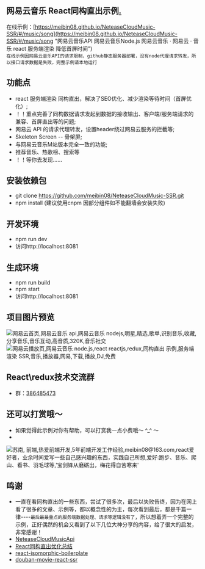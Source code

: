 ## 网易云音乐 React同构直出示例[.](https://github.com/meibin08/ "大家好，我是苏南, 前端 网易云音乐") 
 
 在线示例：[https://meibin08.github.io/NeteaseCloudMusic-SSR/#/music/song](https://meibin08.github.io/NeteaseCloudMusic-SSR/#/music/song "网易云音乐API 网易云音乐Node.js 网易云音乐 · 网易云 · 音乐 react 服务端渲染 降低首屏时间")   
 `在线示例因网易云音乐API的请求限制，github静态服务器部署，没有node代理请求转发，所以接口请求数据是失败，完整示例请本地运行`

## 功能点
- react 服务端渲染 同构直出，解决了SEO优化、减少渲染等待时间（首屏优化）;
- ！！重点完善了同构数据请求发起到数据的接收输出、客户端/服务端请求的兼容、首屏直出等的问题;
- 网易云 API 的请求代理转发，设置header绕过网易云服务的拦截等;
- Skeleton Screen -- 骨架屏;
- 与网易云音乐M站版本完全一致的功能;
- 推荐音乐、热歌榜、搜索等
- ！！等你去发现……

## 安装依赖包 
- git clone https://github.com/meibin08/NeteaseCloudMusic-SSR.git
- npm install (建议使用cnpm 因部分组件如不能翻墙会安装失败)

## 开发环境
- npm run dev
- 访问http://localhost:8081

## 生成环境
- npm run build
- npm start
- 访问http://localhost:8081



## 项目图片预览
![网易云首页,网易云音乐 api,网易云音乐 nodejs,明星,精选,歌单,识别音乐,收藏,分享音乐,音乐互动,高音质,320K,音乐社交](https://meibin08.github.io/NeteaseCloudMusic-SSR/static/01.png)
![网易云播放页,网易云音乐 node.js,react reactjs,redux,同构直出 示例,服务端渲染 SSR,音乐,播放器,网易,下载,播放,DJ,免费](https://meibin08.github.io/NeteaseCloudMusic-SSR/static/02.png)


## React\redux技术交流群
- 群：[386485473](https://shang.qq.com/wpa/qunwpa?idkey=d44baf17512787eb0e4f268849a3239d6b9675145a606e21b9a055176bd1c0e2 "React\redux技术交流群")
 
## 还可以打赏哦～ 
- 如果觉得此示例对你有帮助，可以打赏我一点小费哦～ ^_^ ～
- 
![苏南, 前端,热爱前端开发,5年前端开发工作经验,meibin08@163.com,react爱好者，业余时间爱写一些自己感兴趣的东西，实践自己所想,爱好:跑步、音乐、爬山、看书、羽毛球等,'宝剑锋从磨砺出，梅花得自苦寒来'](https://meibin08.github.io/NeteaseCloudMusic-SSR/static/reward@x1.png?20180803)


## 鸣谢
- 一直在看同构直出的一些东西，尝试了很多次，最后以失败告终，因为在网上看了很多的文章、示例等，都以概念性的为主，每次看到最后，都是千篇一律----`最后最最重点的服务端数据处理、请求等逻辑没有了`，所以想着弄一个完整的示例，正好偶然的机会又看到了以下几位大神分享的内容，给了很大的启发，非常感谢！
- [NeteaseCloudMusicApi](https://github.com/Binaryify/NeteaseCloudMusicApi"NeteaseCloudMusicApi")
- [React同构直出优化总结](https://github.com/joeyguo/blog"blog")
- [react-isomorphic-boilerplate](https://github.com/chikara-chan/react-isomorphic-boilerplate"react-isomorphic-boilerplate")
- [douban-movie-react-ssr](https://github.com/ibufu/douban-movie-react-ssr"douban-movie-react-ssr")


